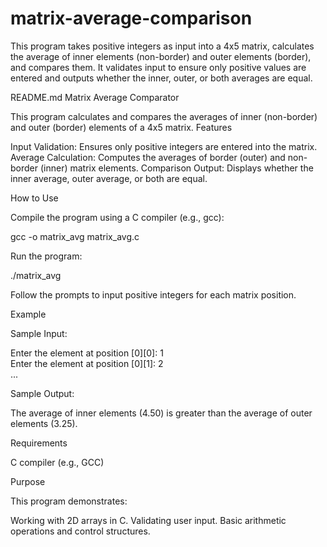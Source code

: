 # matrix-average-comparison
This program takes positive integers as input into a 4x5 matrix, calculates the average of inner elements (non-border) and outer elements (border), and compares them. It validates input to ensure only positive values are entered and outputs whether the inner, outer, or both averages are equal.

README.md
Matrix Average Comparator

This program calculates and compares the averages of inner (non-border) and outer (border) elements of a 4x5 matrix.
Features

  Input Validation: Ensures only positive integers are entered into the matrix.
  Average Calculation: Computes the averages of border (outer) and non-border (inner) matrix elements.
  Comparison Output: Displays whether the inner average, outer average, or both are equal.

How to Use

  Compile the program using a C compiler (e.g., gcc):

gcc -o matrix_avg matrix_avg.c

Run the program:

  ./matrix_avg

  Follow the prompts to input positive integers for each matrix position.

Example

Sample Input:

Enter the element at position [0][0]: 1  
Enter the element at position [0][1]: 2  
...  

Sample Output:

The average of inner elements (4.50) is greater than the average of outer elements (3.25).

Requirements

  C compiler (e.g., GCC)

Purpose

This program demonstrates:

  Working with 2D arrays in C.
  Validating user input.
  Basic arithmetic operations and control structures.
